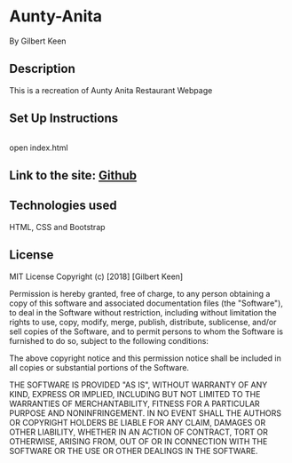 # Aunty-Anita

By Gilbert Keen

## Description
This is a recreation of Aunty Anita Restaurant Webpage

## Set Up Instructions
```

```
open index.html

## Link to the site: [Github](https:theekeen.github.io/Aunty-Anita)

## Technologies used
HTML, CSS and Bootstrap

## License
MIT License
Copyright (c) [2018] [Gilbert Keen]

Permission is hereby granted, free of charge, to any person obtaining a copy
of this software and associated documentation files (the "Software"), to deal
in the Software without restriction, including without limitation the rights
to use, copy, modify, merge, publish, distribute, sublicense, and/or sell
copies of the Software, and to permit persons to whom the Software is
furnished to do so, subject to the following conditions:

The above copyright notice and this permission notice shall be included in all
copies or substantial portions of the Software.

THE SOFTWARE IS PROVIDED "AS IS", WITHOUT WARRANTY OF ANY KIND, EXPRESS OR
IMPLIED, INCLUDING BUT NOT LIMITED TO THE WARRANTIES OF MERCHANTABILITY,
FITNESS FOR A PARTICULAR PURPOSE AND NONINFRINGEMENT. IN NO EVENT SHALL THE
AUTHORS OR COPYRIGHT HOLDERS BE LIABLE FOR ANY CLAIM, DAMAGES OR OTHER
LIABILITY, WHETHER IN AN ACTION OF CONTRACT, TORT OR OTHERWISE, ARISING FROM,
OUT OF OR IN CONNECTION WITH THE SOFTWARE OR THE USE OR OTHER DEALINGS IN THE
SOFTWARE.